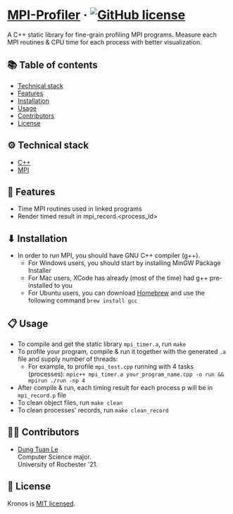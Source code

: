 # [MPI-Profiler](https://github.com/dle8/MPI-Profiler) &middot; [![GitHub license](https://img.shields.io/badge/license-MIT-blue.svg)](https://github.com/dle8/MPI-Profiler/blob/master/LICENSE) 

A C++ static library for fine-grain profiling MPI programs. Measure each MPI routines & CPU time for each process with
better visualization.

## 📚 Table of contents

- [Technical stack](#technical-stack)
- [Features](#features)
- [Installation](#installation)
- [Usage](#usage)
- [Contributors](#contributors)
- [License](#license)

## ⚙ Technical stack

- [C++](https://www.cplusplus.com/)
- [MPI](https://computing.llnl.gov/tutorials/mpi/)

## 🚀 Features

- Time MPI routines used in linked programs
- Render timed result in mpi_record.<process_id>

## ⬇ Installation

- In order to run MPI, you should have GNU C++ compiler (g++). 
    - For Windows users, you should start by installing MinGW Package Installer
    - For Mac users, XCode has already (most of the time) had g++ pre-installed to you
    - For Ubuntu users, you can download [Homebrew](https://brew.sh/) and use the following command ```brew install gcc``` 

## 📋 Usage

- To compile and get the static library ```mpi_timer.a```, run ```make```
- To profile your program, compile & run it together with the generated ```.a``` file and supply number of threads:
    - For example, to profile ```mpi_test.cpp``` running with 4 tasks (processes): ```mpic++ mpi_timer.a your_program_name.cpp -o run && mpirun ./run -np 4```
- After compile & run, each timing result for each process p will be in ```mpi_record.p``` file
- To clean object files, run ```make clean```
- To clean processes' records, run ```make clean_record```

## 👨‍💻 Contributors

- [Dung Tuan Le](https://github.com/dle8) <br/>
Computer Science major.  
University of Rochester '21.

## 📄 License

Kronos is [MIT licensed](./LICENSE).
